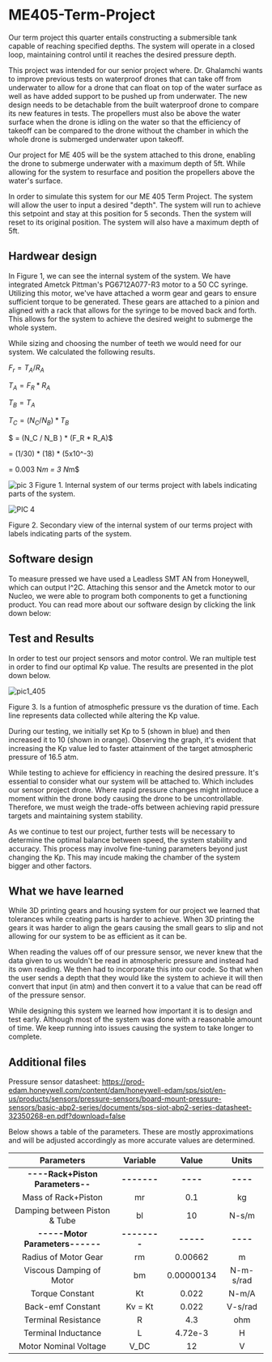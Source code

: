 # ME405-Term-Project

Our term project this quarter entails constructing a submersible tank capable of reaching
specified depths. The system will operate in a closed loop, maintaining control until it 
reaches the desired pressure depth.

This project was intended for our senior project where. Dr. Ghalamchi wants to improve previous tests on waterproof drones that can take off from underwater to allow for a drone that can float on top of the water surface as well as have added support to be pushed up from underwater. The new design needs to be detachable from the built waterproof drone to compare its new features in tests. The propellers must also be above the water surface when the drone is idling on the water so that the efficiency of takeoff can be compared to the drone without the chamber in which the whole drone is submerged underwater upon takeoff.

Our project for ME 405 will be the system attached to this drone, enabling the drone to submerge underwater with a maximum depth of 5ft. While allowing for the system to resurface and position the propellers above the water's surface. 

In order to simulate this system for our ME 405 Term Project. The system will allow the user to input a desired "depth". The system will run to achieve this setpoint and stay at this position for 5 seconds. Then the system will reset to its original position. The system will also have a maximum depth of 5ft. 

## Hardwear design
In Figure 1, we can see the internal system of the system. We have integrated Ametck Pittman's PG6712A077-R3 motor to a 50 CC syringe. Utilizing this motor, we've have attached a worm gear and gears to ensure sufficient torque to be generated. These gears are attached to a pinion
and aligned with a rack that allows for the syringe to be moved back and forth. This allows
for the system to achieve the desired weight to submerge the whole system.

While sizing and choosing the number of teeth we would need for our system. We calculated the following results.

$F_r = T_A / R_A$

$T_A = F_R * R_A$

$T_B = T_A$

$T_C = (N_C / N_B ) * T_B$

$    = (N_C / N_B ) * (F_R * R_A)$

   = (1/30) * (18) * (5x10^-3)

   = 0.003 N*m
   = 3 N*m$


![pic 3](https://github.com/alialauren1/ME405-Term-Project/assets/157066050/dabea663-33ab-48a3-91b7-2d57c6a7cb01)
Figure 1. Internal system of our terms project with labels indicating parts of the system.



![PIC 4](https://github.com/alialauren1/ME405-Term-Project/assets/157066050/eb48edbe-51e1-428f-be92-7078a6765a94)

Figure 2. Secondary view of the internal system of our terms project with labels indicating parts of the system.


## Software design
To measure pressed we have used a Leadless SMT AN from Honeywell, which can output
I^2C. Attaching this sensor and the Ametck motor to our Nucleo, we were able to program both components to get a functioning product. You can read more about our software design by clicking the link down below:

## Test and Results
In order to test our project sensors and motor control. We ran multiple test in order to find our optimal Kp value. The results are presented in the plot down below.

![pic1_405](https://github.com/alialauren1/ME405-Term-Project/assets/157066050/a46d59bb-a24d-4553-81b0-75914381d4f0)

Figure 3. Is a funtion of atmosphefic pressure vs the duration of time. Each line represents data collected while altering the Kp value.

During our testing, we initially set Kp to 5 (shown in blue) and then increased it to 10 (shown in orange). Observing the graph, it's evident that increasing the Kp value led to faster attainment of the target atmospheric pressure of 16.5 atm.

While testing to achieve for efficiency in reaching the desired pressure. It's essential to consider what our system will be attached to. Which includes our sensor project drone. Where rapid pressure changes might introduce a moment within the drone body causing the drone to be uncontrollable. Therefore, we must weigh the trade-offs between achieving rapid pressure targets and maintaining system stability.

As we continue to test our project, further tests will be necessary to determine the optimal balance between speed, the system stability and accuracy. This process may involve fine-tuning parameters beyond just changing the Kp. This may incude making the chamber of the system bigger and other factors.

## What we have learned
While 3D printing gears and housing system for our project we learned that tolerances while creating parts is harder to achieve. When 3D printing the gears it was harder to align the gears causing the small gears to slip and not allowing for our system to be as efficient as it can be.

When reading the values off of our pressure sensor, we never knew that the data given to us wouldn't be read in atmospheric pressure and instead had its own reading. We then had to incorporate this into our code. So that when the user sends a depth that they would like the system to achieve it will then convert that input (in atm) and then convert it to a value that can be read off of the pressure sensor.

While designing this system we learned how important it is to design and test early. Although most of the system was done with a reasonable amount of time. We keep running into issues causing the system to take longer to complete.

## Additional files

Pressure sensor datasheet:
https://prod-edam.honeywell.com/content/dam/honeywell-edam/sps/siot/en-us/products/sensors/pressure-sensors/board-mount-pressure-sensors/basic-abp2-series/documents/sps-siot-abp2-series-datasheet-32350268-en.pdf?download=false


Below shows a table of the parameters. These are mostly approximations and will be adjusted accordingly as more accurate values are determined. 

|          **Parameters**          |   Variable   |    Value   |   Units   |
|:--------------------------------:|:------------:|:----------:|:---------:|
| **----Rack+Piston Parameters--** |  **-------** |  **----**  |  **----** |
|        Mass of Rack+Piston       |      mr      |     0.1    |     kg    |
|   Damping between Piston & Tube  |      bl      |     10     |   N-s/m   |
|  **-----Motor Parameters------** | **--------** |  **-----** |  **----** |
|       Radius of Motor Gear       |      rm      |   0.00662  |     m     |
|     Viscous Damping of Motor     |      bm      | 0.00000134 | N-m-s/rad |
|          Torque Constant         |      Kt      |    0.022   |   N-m/A   |
|         Back-emf Constant        |    Kv = Kt   |    0.022   |  V-s/rad  |
|        Terminal Resistance       |       R      |     4.3    |    ohm    |
| Terminal Inductance              | L            | 4.72e-3    | H         |
| Motor Nominal Voltage            | V_DC         | 12         | V         |


